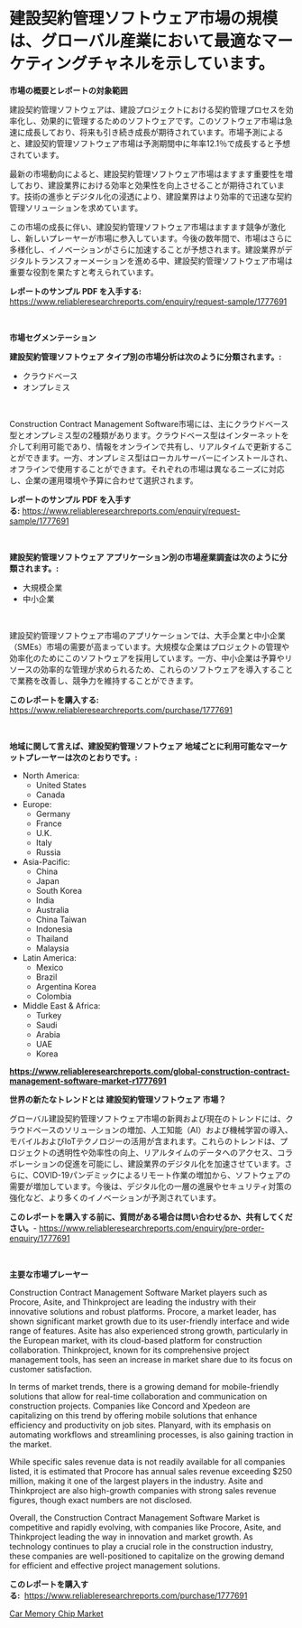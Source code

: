 <p><h1>建設契約管理ソフトウェア市場の規模は、グローバル産業において最適なマーケティングチャネルを示しています。</h1></p><p><strong>市場の概要とレポートの対象範囲</strong></p>
<p><p>建設契約管理ソフトウェアは、建設プロジェクトにおける契約管理プロセスを効率化し、効果的に管理するためのソフトウェアです。このソフトウェア市場は急速に成長しており、将来も引き続き成長が期待されています。市場予測によると、建設契約管理ソフトウェア市場は予測期間中に年率12.1％で成長すると予想されています。</p><p>最新の市場動向によると、建設契約管理ソフトウェア市場はますます重要性を増しており、建設業界における効率と効果性を向上させることが期待されています。技術の進歩とデジタル化の浸透により、建設業界はより効率的で迅速な契約管理ソリューションを求めています。</p><p>この市場の成長に伴い、建設契約管理ソフトウェア市場はますます競争が激化し、新しいプレーヤーが市場に参入しています。今後の数年間で、市場はさらに多様化し、イノベーションがさらに加速することが予想されます。建設業界がデジタルトランスフォーメーションを進める中、建設契約管理ソフトウェア市場は重要な役割を果たすと考えられています。</p></p>
<p><strong>レポートのサンプル PDF を入手する:</strong> <a href="https://www.reliableresearchreports.com/enquiry/request-sample/1777691">https://www.reliableresearchreports.com/enquiry/request-sample/1777691</a></p>
<p>&nbsp;</p>
<p><strong>市場セグメンテーション</strong></p>
<p><strong>建設契約管理ソフトウェア タイプ別の市場分析は次のように分類されます。:</strong></p>
<p><ul><li>クラウドベース</li><li>オンプレミス</li></ul></p>
<p>&nbsp;</p>
<p><p>Construction Contract Management Software市場には、主にクラウドベース型とオンプレミス型の2種類があります。クラウドベース型はインターネットを介して利用可能であり、情報をオンラインで共有し、リアルタイムで更新することができます。一方、オンプレミス型はローカルサーバーにインストールされ、オフラインで使用することができます。それぞれの市場は異なるニーズに対応し、企業の運用環境や予算に合わせて選択されます。</p></p>
<p><strong>レポートのサンプル PDF を入手する:</strong>&nbsp;<a href="https://www.reliableresearchreports.com/enquiry/request-sample/1777691">https://www.reliableresearchreports.com/enquiry/request-sample/1777691</a></p>
<p>&nbsp;</p>
<p><strong> 建設契約管理ソフトウェア アプリケーション別の市場産業調査は次のように分類されます。:</strong></p>
<p><ul><li>大規模企業</li><li>中小企業</li></ul></p>
<p>&nbsp;</p>
<p><p>建設契約管理ソフトウェア市場のアプリケーションでは、大手企業と中小企業（SMEs）市場の需要が高まっています。大規模な企業はプロジェクトの管理や効率化のためにこのソフトウェアを採用しています。一方、中小企業は予算やリソースの効率的な管理が求められるため、これらのソフトウェアを導入することで業務を改善し、競争力を維持することができます。</p></p>
<p><strong>このレポートを購入する:</strong>&nbsp; <a href="https://www.reliableresearchreports.com/purchase/1777691">https://www.reliableresearchreports.com/purchase/1777691</a></p>
<p>&nbsp;</p>
<p><strong>地域に関して言えば、建設契約管理ソフトウェア 地域ごとに利用可能なマーケットプレーヤーは次のとおりです。:</strong></p>
<p><ul>
    <li>
        North America:
        <ul>
            <li>United States</li>
            <li>Canada</li>
        </ul>
    </li>
    <li>
        Europe:
        <ul>
            <li>Germany</li>
            <li>France</li>
            <li>U.K.</li>
            <li>Italy</li>
            <li>Russia</li>
        </ul>
    </li>
    <li>
        Asia-Pacific:
        <ul>
            <li>China</li>
            <li>Japan</li>
            <li>South Korea</li>
            <li>India</li>
            <li>Australia</li>
            <li>China Taiwan</li>
            <li>Indonesia</li>
            <li>Thailand</li>
            <li>Malaysia</li>
        </ul>
    </li>
    <li>
        Latin America:
        <ul>
            <li>Mexico</li>
            <li>Brazil</li>
            <li>Argentina Korea</li>
            <li>Colombia</li>
        </ul>
    </li>
    <li>
        Middle East & Africa:
        <ul>
            <li>Turkey</li>
            <li>Saudi</li>
            <li>Arabia</li>
            <li>UAE</li>
            <li>Korea</li>
        </ul>
    </li>
    </ul></p>
<p><strong><a href="https://www.reliableresearchreports.com/global-construction-contract-management-software-market-r1777691">https://www.reliableresearchreports.com/global-construction-contract-management-software-market-r1777691</a></strong>&nbsp;</p>
<p><strong>世界の新たなトレンドとは 建設契約管理ソフトウェア 市場？</strong></p>
<p><p>グローバル建設契約管理ソフトウェア市場の新興および現在のトレンドには、クラウドベースのソリューションの増加、人工知能（AI）および機械学習の導入、モバイルおよびIoTテクノロジーの活用が含まれます。これらのトレンドは、プロジェクトの透明性や効率性の向上、リアルタイムのデータへのアクセス、コラボレーションの促進を可能にし、建設業界のデジタル化を加速させています。さらに、COVID-19パンデミックによるリモート作業の増加から、ソフトウェアの需要が増加しています。今後は、デジタル化の一層の進展やセキュリティ対策の強化など、より多くのイノベーションが予測されています。</p></p>
<p><strong>このレポートを購入する前に、質問がある場合は問い合わせるか、共有してください。</strong>- <a href="https://www.reliableresearchreports.com/enquiry/pre-order-enquiry/1777691">https://www.reliableresearchreports.com/enquiry/pre-order-enquiry/1777691</a></p>
<p>&nbsp;</p>
<p><strong>主要な市場プレーヤー</strong></p>
<p><p>Construction Contract Management Software Market players such as Procore, Asite, and Thinkproject are leading the industry with their innovative solutions and robust platforms. Procore, a market leader, has shown significant market growth due to its user-friendly interface and wide range of features. Asite has also experienced strong growth, particularly in the European market, with its cloud-based platform for construction collaboration. Thinkproject, known for its comprehensive project management tools, has seen an increase in market share due to its focus on customer satisfaction.</p><p>In terms of market trends, there is a growing demand for mobile-friendly solutions that allow for real-time collaboration and communication on construction projects. Companies like Concord and Xpedeon are capitalizing on this trend by offering mobile solutions that enhance efficiency and productivity on job sites. Planyard, with its emphasis on automating workflows and streamlining processes, is also gaining traction in the market.</p><p>While specific sales revenue data is not readily available for all companies listed, it is estimated that Procore has annual sales revenue exceeding $250 million, making it one of the largest players in the industry. Asite and Thinkproject are also high-growth companies with strong sales revenue figures, though exact numbers are not disclosed.</p><p>Overall, the Construction Contract Management Software Market is competitive and rapidly evolving, with companies like Procore, Asite, and Thinkproject leading the way in innovation and market growth. As technology continues to play a crucial role in the construction industry, these companies are well-positioned to capitalize on the growing demand for efficient and effective project management solutions.</p></p>
<p><strong>このレポートを購入する:</strong>&nbsp;&nbsp;<a href="https://www.reliableresearchreports.com/purchase/1777691">https://www.reliableresearchreports.com/purchase/1777691</a></p>
<p><p><a href="https://noble-drawer-34c.notion.site/Car-Memory-Chip-Market-Report-Reveals-the-Latest-Trends-And-Growth-Opportunities-of-this-Market-1dafa18a9fe14e5a9150eddd81b45bec">Car Memory Chip Market</a></p></p>